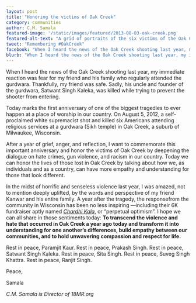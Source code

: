 ```yaml
---
layout: post
title: "Honoring the victims of Oak Creek"
category: communities
author: C.M. Samala
featured-image: '/static/images/featured/2013-08-03-oak-creek.png'
featured-alt-text: "A grid of portraits of the six victims of the Oak Creek massacre: five Sikh men in turbans and beards, of various ages, and one woman wearing a purple head covering. The bottom of the image reads: 'We are a nation of many nationalities, many races, many religions - bound together by a single unity, the unity of freedom and equality.' - Franklin Delano Roosevelt"
tweet: "Remembering #OakCreek"
facebook: "When I heard the news of the Oak Creek shooting last year, my immediate reaction was fear for my friend and his family who regularly attended the gurdwara. Thankfully, my friend was safe. Sadly, his uncle and founder of the gurdwara, Satwant Singh Kaleka, was killed while trying to prevent the shooter from entering."
blurb: "When I heard the news of the Oak Creek shooting last year, my immediate reaction was fear for my friend and his family who regularly attended the gurdwara. Thankfully, my friend was safe. Sadly, his uncle and founder of the gurdwara, Satwant Singh Kaleka, was killed while trying to prevent the shooter from entering."
---
```


When I heard the news of the Oak Creek shooting last year, my immediate reaction was fear for my friend and his family who regularly attended the gurdwara. Thankfully, my friend was safe. Sadly, his uncle and founder of the gurdwara, Satwant Singh Kaleka, was killed while trying to prevent the shooter from entering.

Today marks the first anniversary of one of the biggest tragedies to ever happen at a place of worship in our country. On August 5, 2012, a self-proclaimed white supremacist shot and killed six Americans attending religious services at a gurdwara (Sikh temple) in Oak Creek, a suburb of Milwaukee, Wisconsin.

After a year of grief, anger, and reflection, I want to commemorate this important anniversary and honor the victims of Oak Creek by deepening the dialogue on hate crimes, gun violence, and racism in our country. Today we can honor the lives of those lost in Oak Creek by talking about how we, as individuals and as a country, can have more empathy and understanding for those that look different.

In the midst of horrific and senseless violence last year, I was amazed, not to mention deeply uplifted, by the words and perspective of my friend Kanwar and his entire family. A year after the tragedy, the responsefrom the community in Wisconsin has been no less inspiring —including their 6K fundraiser aptly named _[Chardhi Kala](http://www.chardhikala6k.org/)_, or “perpetual optimism”. I hope we can all share in those sentiments today: __To transcend the violence and hate that occurred in Oak Creek a year ago today and transform it into understanding for one another’s differences, build empathy between our communities, and to hold unwavering compassion and respect for life.__

Rest in peace, Paramjit Kaur.
Rest in peace, Prakash Singh.
Rest in peace, Satwant Singh Kaleka.
Rest in peace, Sita Singh.
Rest in peace, Suveg Singh Khattra.
Rest in peace, Ranjit Singh.

Peace,

Samala

_C.M. Samala is Director of 18MR.org_